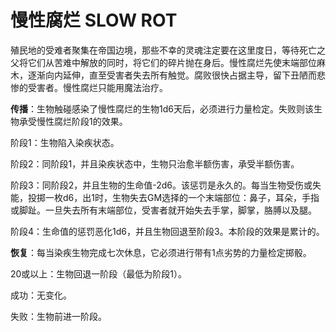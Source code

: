 # 慢性腐烂 SLOW ROT

殖民地的受难者聚集在帝国边境，那些不幸的灵魂注定要在这里度日，等待死亡之父将它们从苦难中解放的同时，将它们的碎片抛在身后。慢性腐烂先使末端部位麻木，逐渐向内延伸，直至受害者失去所有触觉。腐败很快占据主导，留下丑陋而悲惨的受害者。慢性腐烂只能用魔法治疗。

**传播**：生物触碰感染了慢性腐烂的生物1d6天后，必须进行力量检定。失败则该生物承受慢性腐烂阶段1的效果。

阶段1：生物陷入染疾状态。

阶段2：同阶段1，并且染疾状态中，生物只治愈半额伤害，承受半额伤害。

阶段3：同阶段2，并且生物的生命值-2d6。该惩罚是永久的。每当生物受伤或失能，投掷一枚d6，出1时，生物失去GM选择的一个末端部位：鼻子，耳朵，手指或脚趾。一旦失去所有末端部位，受害者就开始失去手掌，脚掌，胳膊以及腿。

阶段4：生命值的惩罚恶化1d6，并且生物回退至阶段3。本阶段的效果是累计的。

**恢复**：每当染疾生物完成七次休息，它必须进行带有1点劣势的力量检定掷骰。

20或以上：生物回退一阶段（最低为阶段1）。

成功：无变化。

失败：生物前进一阶段。

 
